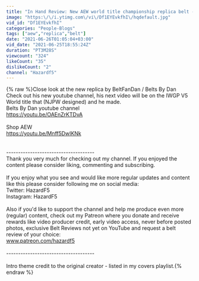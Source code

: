 ```yaml
---
title: "In Hand Review: New AEW world title championship replica belt - Link in description"
image: "https:\/\/i.ytimg.com\/vi\/Df1EYEvkfhI\/hqdefault.jpg"
vid_id: "Df1EYEvkfhI"
categories: "People-Blogs"
tags: ["aew","replica","belt"]
date: "2021-06-26T01:05:04+03:00"
vid_date: "2021-06-25T18:55:24Z"
duration: "PT3M28S"
viewcount: "324"
likeCount: "35"
dislikeCount: "2"
channel: "Hazardf5"
---
```

{% raw %}Close look at the new replica by BeltFanDan / Belts By Dan<br />Check out his new youtube channel, his next video will be on the IWGP V5 World title that (NJPW designed) and he made.<br />Belts By Dan youtube channel<br /><a rel="nofollow" target="blank" href="https://youtu.be/OAEnZrKTDvA">https://youtu.be/OAEnZrKTDvA</a><br /><br />Shop AEW<br /><a rel="nofollow" target="blank" href="https://youtu.be/Mnff5DwIKNk">https://youtu.be/Mnff5DwIKNk</a><br /><br /><br />-------------------------------------<br />Thank you very much for checking out my channel. If you enjoyed the content please consider liking, commenting and subscribing. <br /><br />If you enjoy what you see and would like more regular updates and content like this please consider following me on social media:<br />Twitter: HazardF5<br />Instagram: HazardF5 <br /><br />Also if you'd like to support the channel and help me produce even more (regular) content, check out my Patreon where you donate and receive rewards like video producer credit, early video access, never before posted photos, exclusive Belt Reviews not yet on YouTube and request a belt review of your choice:<br />www.patreon.com/hazardf5 <br /><br />------------------------------------- <br /><br />Intro theme credit to the original creator - listed in my covers playlist.{% endraw %}
